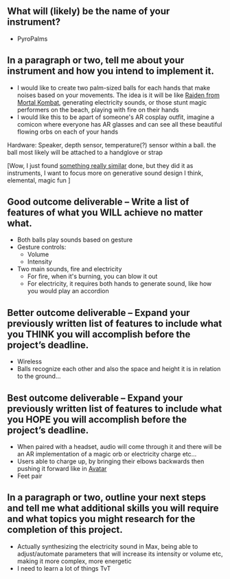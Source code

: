 ## What will (likely) be the name of your instrument?
- PyroPalms

## In a paragraph or two, tell me about your instrument and how you intend to implement it.
- I would like to create two palm-sized balls for each hands that make noises based on your movements. The idea is it will be like [Raiden from Mortal Kombat](https://youtu.be/kzN-L6MErCg?si=9fUKzNOp7prXFxPg&t=42), generating electricity sounds, or those stunt magic performers on the beach, playing with fire on their hands  
- I would like this to be apart of someone's AR cosplay outfit, imagine a comicon where everyone has AR glasses and can see all these beautiful flowing orbs on each of your hands 

Hardware: Speaker, depth sensor, temperature(?) sensor within a ball. the ball most likely will be attached to a handglove or strap 

[Wow, I just found [something really similar](https://globalnews.ca/video/7785116/gesture-controlled-instruments-that-fit-in-the-palms-of-your-hands) done, but they did it as instruments, I want to focus more on generative sound design I think, elemental, magic fun ]

## Good outcome deliverable – Write a list of features of what you WILL achieve no matter what.
- Both balls play sounds based on gesture
- Gesture controls:
    - Volume 
    - Intensity 
- Two main sounds, fire and electricity 
    - For fire, when it's burning, you can blow it out 
    - For electricity, it requires both hands to generate sound, like how you would play an accordion

## Better outcome deliverable – Expand your previously written list of features to include what you THINK you will accomplish before the project’s deadline.
- Wireless
- Balls recognize each other and also the space and height it is in relation to the ground... 

## Best outcome deliverable – Expand your previously written list of features to include what you HOPE you will accomplish before the project’s deadline.
- When paired with a headset, audio will come through it and there will be an AR implementation of a magic orb or electricity charge etc... 
- Users able to charge up, by bringing their elbows backwards then pushing it forward like in [Avatar](https://youtu.be/PRkI15fIJ1w?si=wMkC4BpAYLPnHyW4&t=78) 
- Feet pair

## In a paragraph or two, outline your next steps and tell me what additional skills you will require and what topics you might research for the completion of this project.
- Actually synthesizing the electricity sound in Max, being able to adjust/automate parameters that will increase its intensity or volume etc, making it more complex, more energetic 
- I need to learn a lot of things TvT 
